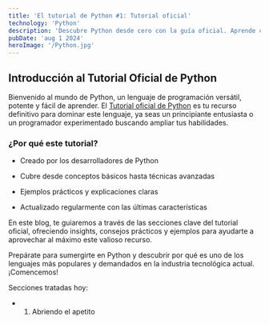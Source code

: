 ```yaml
---
title: 'El tutorial de Python #1: Tutorial oficial'
technology: 'Python'
description: 'Descubre Python desde cero con la guía oficial. Aprende conceptos clave y técnicas prácticas para programar con confianza.'
pubDate: 'aug 1 2024'
heroImage: '/Python.jpg'
---
```

## Introducción al Tutorial Oficial de Python
Bienvenido al mundo de Python, un lenguaje de programación versátil, potente y fácil de aprender. El <a href="https://docs.python.org/es/3.14/tutorial/" target="_blank">Tutorial oficial de Python</a> es tu recurso definitivo para dominar este lenguaje, ya seas un principiante entusiasta o un programador experimentado buscando ampliar tus habilidades.

### ¿Por qué este tutorial?
- Creado por los desarrolladores de Python

- Cubre desde conceptos básicos hasta técnicas avanzadas

- Ejemplos prácticos y explicaciones claras

- Actualizado regularmente con las últimas características

En este blog, te guiaremos a través de las secciones clave del tutorial oficial, ofreciendo insights, consejos prácticos y ejemplos para ayudarte a aprovechar al máximo este valioso recurso.

Prepárate para sumergirte en Python y descubrir por qué es uno de los lenguajes más populares y demandados en la industria tecnológica actual. ¡Comencemos!

Secciones tratadas hoy: 
- 1. Abriendo el apetito